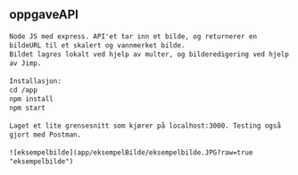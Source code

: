 ## oppgaveAPI
    Node JS med express. API'et tar inn et bilde, og returnerer en bildeURL til et skalert og vannmerket bilde.
    Bildet lagres lokalt ved hjelp av multer, og bilderedigering ved hjelp av Jimp.
    
    Installasjon:
    cd /app
    npm install
    npm start
    
    Laget et lite grensesnitt som kjører på localhost:3000. Testing også gjort med Postman.
    
    ![eksempelbilde](app/eksempelBilde/eksempelbilde.JPG?raw=true "eksempelbilde")
